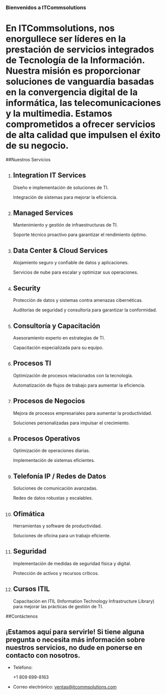 ### Bienvenidos a ITCommsolutions


<h1>
  En ITCommsolutions, nos enorgullece ser líderes en la prestación de servicios integrados de Tecnología de la Información. Nuestra misión es proporcionar soluciones de vanguardia basadas en la convergencia digital de la informática, las telecomunicaciones y la multimedia. Estamos comprometidos a ofrecer servicios de alta calidad que impulsen el éxito de su negocio.
</h1>

##Nuestros Servicios
<ol>
    <li>
        <h2>Integration IT Services</h2>
        <p>Diseño e implementación de soluciones de TI.</p>
        <p>Integración de sistemas para mejorar la eficiencia.</p>
    </li>
    <li>
        <h2>Managed Services</h2>
        <p>Mantenimiento y gestión de infraestructuras de TI.</p>
        <p>Soporte técnico proactivo para garantizar el rendimiento óptimo.</p>
    </li>
    <li>
        <h2>Data Center & Cloud Services</h2>
        <p>Alojamiento seguro y confiable de datos y aplicaciones.</p>
        <p>Servicios de nube para escalar y optimizar sus operaciones.</p>
    </li>
    <li>
        <h2>Security</h2>
        <p>Protección de datos y sistemas contra amenazas cibernéticas.</p>
        <p>Auditorías de seguridad y consultoría para garantizar la conformidad.</p>
    </li>
    <li>
        <h2>Consultoría y Capacitación</h2>
        <p>Asesoramiento experto en estrategias de TI.</p>
        <p>Capacitación especializada para su equipo.</p>
    </li>
    <li>
        <h2>Procesos TI</h2>
        <p>Optimización de procesos relacionados con la tecnología.</p>
        <p>Automatización de flujos de trabajo para aumentar la eficiencia.</p>
    </li>
    <li>
        <h2>Procesos de Negocios</h2>
        <p>Mejora de procesos empresariales para aumentar la productividad.</p>
        <p>Soluciones personalizadas para impulsar el crecimiento.</p>
    </li>
    <li>
        <h2>Procesos Operativos</h2>
        <p>Optimización de operaciones diarias.</p>
        <p>Implementación de sistemas eficientes.</p>
    </li>
    <li>
        <h2>Telefonía IP / Redes de Datos</h2>
        <p>Soluciones de comunicación avanzadas.</p>
        <p>Redes de datos robustas y escalables.</p>
    </li>
    <li>
        <h2>Ofimática</h2>
        <p>Herramientas y software de productividad.</p>
        <p>Soluciones de oficina para un trabajo eficiente.</p>
    </li>
    <li>
        <h2>Seguridad</h2>
        <p>Implementación de medidas de seguridad física y digital.</p>
        <p>Protección de activos y recursos críticos.</p>
    </li>
    <li>
        <h2>Cursos ITIL</h2>
        <p>Capacitación en ITIL (Information Technology Infrastructure Library) para mejorar las prácticas de gestión de TI.</p>
    </li>
</ol>

##Contáctenos

<h2>¡Estamos aquí para servirle! Si tiene alguna pregunta o necesita más información sobre nuestros servicios, no dude en ponerse en contacto con nosotros.</h2>
<ul>
  <li>
    Teléfono: <p>+1 809 699-8163</p>
  </li>
  <li>
    Correo electrónico: <a href="mailto:ventas@itcommsolutions.com">ventas@itcommsolutions.com</a>
  </li>
</ul>

